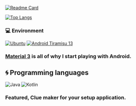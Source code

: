 [![Readme Card](https://github-readme-stats-one-bice.vercel.app/api?username=Blawuken&show_icons=true&border_radius=20&role=OWNER,ORGANIZATION_MEMBER,COLLABORATOR)](https://github.com/anuraghazra/github-readme-stats)  

[![Top Langs](https://github-readme-stats.vercel.app/api/top-langs/?username=Blawuken&layout=compact)](https://github.com/anuraghazra/github-readme-stats)

### 💻 Environment
[![Ubuntu](https://img.shields.io/badge/ubuntu-latest%20-orange)](https://ubuntu.com/)
[![Android Tiramisu 13](https://img.shields.io/badge/Android%20Tiramisu%2013-3ddc84?style=flat-square&logo=android&logoColor=ffffff)](https://www.android.com/android-13/)
### [Material 3](https://m3.material.io/) is all of why I start playing with Android.

## 🌀 Programming languages

![Java](https://img.shields.io/badge/-Java-007396?style=flat-square&logo=Java&logoColor=fff)
![Kotlin](https://img.shields.io/badge/-Kotlin-7f52ff?style=flat-square&logo=kotlin&logoColor=fff)

### Featured, Clue maker for your setup application.
 
